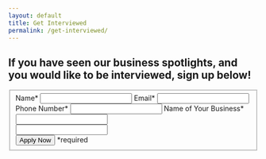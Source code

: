 ```yaml
---
layout: default
title: Get Interviewed
permalink: /get-interviewed/
---
```


<h2 class="recruiting">If you have seen our business spotlights, and you would like to be interviewed, sign up below!</h2>

<form method="post" class="home-value cta-forms" action="https://formspree.io/{{site.data.settings.client.email}}" onsubmit="return setReturn()">
	<fieldset><label for="firstname">Name*</label> <input type="text" required="" name="name" />
	<label for="email">Email*</label> <input type="text" required="" name="email" />
	<label for="phone">Phone Number*</label> <input type="tel" required="" name="phone" />
	<label for="city">Name of Your Business*</label> <input type="text" required="" name="business" />
	<div class="hidden"><input type="hidden" value="{{site.data.settings.client.email}}" name="_to" /> <input type="hidden" value="Get Interviewed Request From Your Vyral Video Blog" name="_subject" /> <input type="text" name="_gotcha" /></div>
	<input class="submit light-light" type="submit" value="Apply Now" name="submitrecruitingForm" /> <span class="asterisk">*required</span></fieldset>
</form>
